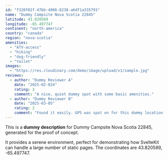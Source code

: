 ```yaml
---
id: "f320f82f-47bb-4006-8238-a6df1a335791"
name: "Dummy Campsite Nova Scotia 22845"
latitude: 43.820589
longitude: -65.497747
continent: "north-america"
country: "canada"
region: "nova-scotia"
amenities:
  - "ATV-access"
  - "hiking"
  - "dog-friendly"
  - "toilet"
images:
  - "https://res.cloudinary.com/demo/image/upload/v1/sample.jpg"
reviews:
  - author: "Dummy Reviewer A"
    date: "2025-02-024"
    rating: 3
    comment: "A nice, quiet dummy spot with some basic amenities."
  - author: "Dummy Reviewer B"
    date: "2025-03-05"
    rating: 2
    comment: "Found it easily. GPS was spot on for this dummy location."
---
```


This is a **dummy description** for Dummy Campsite Nova Scotia 22845, generated for the proof of concept.

It provides a serene environment, perfect for demonstrating how SvelteKit can handle a large number of static pages. The coordinates are 43.820589, -65.497747.

